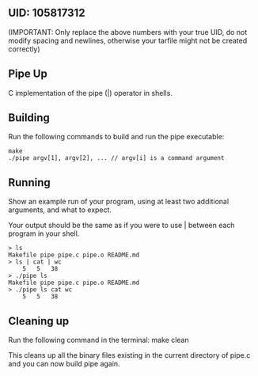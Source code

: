 ## UID: 105817312
(IMPORTANT: Only replace the above numbers with your true UID, do not modify spacing and newlines, otherwise your tarfile might not be created correctly)

## Pipe Up

C implementation of the pipe (|) operator in shells.

## Building

Run the following commands to build and run the pipe executable:

    make
    ./pipe argv[1], argv[2], ... // argv[i] is a command argument

## Running

Show an example run of your program, using at least two additional arguments, and what to expect.

Your output should be the same as if you were to use | between each program in your shell.

    > ls
    Makefile pipe pipe.c pipe.o README.md
    > ls | cat | wc
        5   5   38
    > ./pipe ls
    Makefile pipe pipe.c pipe.o README.md
    > ./pipe ls cat wc
        5   5   38

## Cleaning up

Run the following command in the terminal:
    make clean

This cleans up all the binary files existing in the current directory of pipe.c and you can now build pipe again.

